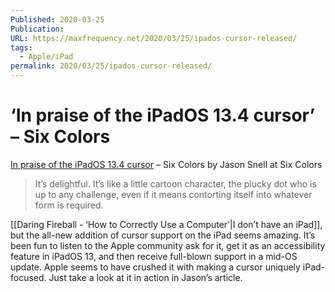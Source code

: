 ```yaml
---
Published: 2020-03-25
Publication: 
URL: https://maxfrequency.net/2020/03/25/ipados-cursor-released/
tags:
  - Apple/iPad
permalink: 2020/03/25/ipados-cursor-released/
---
```

# ‘In praise of the iPadOS 13.4 cursor’ – Six Colors

[In praise of the iPadOS 13.4 cursor](https://sixcolors.com/post/2020/03/in-praise-of-the-ipados-134-cursor/) – Six Colors by Jason Snell at Six Colors

>It’s delightful. It’s like a little cartoon character, the plucky dot who is up to any challenge, even if it means contorting itself into whatever form is required.

[[Daring Fireball - ‘How to Correctly Use a Computer’|I don’t have an iPad]], but the all-new addition of cursor support on the iPad seems amazing. It’s been fun to listen to the Apple community ask for it, get it as an accessibility feature in iPadOS 13, and then receive full-blown support in a mid-OS update. Apple seems to have crushed it with making a cursor uniquely iPad-focused. Just take a look at it in action in Jason’s article.